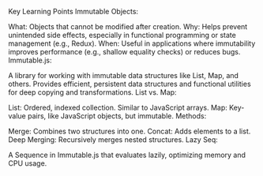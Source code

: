 Key Learning Points
Immutable Objects:

What: Objects that cannot be modified after creation.
Why: Helps prevent unintended side effects, especially in functional programming or state management (e.g., Redux).
When: Useful in applications where immutability improves performance (e.g., shallow equality checks) or reduces bugs.
Immutable.js:

A library for working with immutable data structures like List, Map, and others.
Provides efficient, persistent data structures and functional utilities for deep copying and transformations.
List vs. Map:

List: Ordered, indexed collection. Similar to JavaScript arrays.
Map: Key-value pairs, like JavaScript objects, but immutable.
Methods:

Merge: Combines two structures into one.
Concat: Adds elements to a list.
Deep Merging: Recursively merges nested structures.
Lazy Seq:

A Sequence in Immutable.js that evaluates lazily, optimizing memory and CPU usage.

